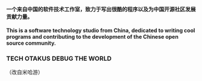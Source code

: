 #### 一个来自中国的软件技术工作室，致力于写出很酷的程序以及为中国开源社区发展贡献力量。

#### This is a software technology studio from China, dedicated to writing cool programs and contributing to the development of the Chinese open source community.

### TECH OTAKUS DEBUG THE WORLD
（改自米哈游）

